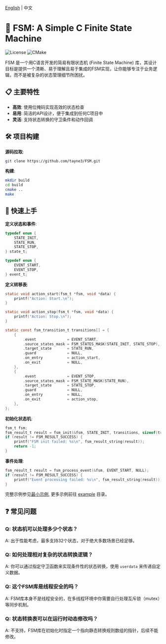 [English](README.md) | 中文

# 🧩 FSM: A Simple C Finite State Machine

![License](https://img.shields.io/badge/license-MIT-blue.svg)
![CMake](https://img.shields.io/badge/CMake-3.12%2B-brightgreen)

FSM 是一个用C语言开发的简易有限状态机 (Finite State Machine) 库，其设计目标是提供一个清晰、易于理解且易于集成的FSM实现，让你能够专注于业务逻辑，而不是被复杂的状态管理细节所困扰。

## 📋 主要特性

- **高效**: 使用位掩码实现高效的状态检查
- **易用**: 简洁的API设计，便于集成到任何C项目中
- **灵活**: 支持状态转换的守卫条件和动作回调

## 🛠️ 项目构建

**源码拉取**:

```sh
git clone https://github.com/tayne3/FSM.git
```

**构建**:

```sh
mkdir build
cd build
cmake ..
make
```

## 🚀 快速上手

**定义状态和事件**:

```c
typedef enum {
    STATE_INIT,
    STATE_RUN,
    STATE_STOP,
} state_t;

typedef enum {
    EVENT_START,
    EVENT_STOP,
} event_t;
```

**定义转移表**:

```c
static void action_start(fsm_t *fsm, void *data) {
    printf("Action: Start.\n");
}

static void action_stop(fsm_t *fsm, void *data) {
    printf("Action: Stop.\n");
}

static const fsm_transition_t transitions[] = {
    {
        .event              = EVENT_START,
        .source_states_mask = FSM_STATES_MASK(STATE_INIT, STATE_STOP),
        .target_state       = STATE_RUN,
        .guard              = NULL,
        .on_entry           = action_start,
        .on_exit            = NULL,
    },
    {
        .event              = EVENT_STOP,
        .source_states_mask = FSM_STATE_MASK(STATE_RUN),
        .target_state       = STATE_STOP,
        .guard              = NULL,
        .on_entry           = NULL,
        .on_exit            = action_stop,
    },
};
```

**初始化状态机**:

```c
fsm_t fsm;
fsm_result_t result = fsm_init(&fsm, STATE_INIT, transitions, sizeof(transitions) / sizeof(fsm_transition_t));
if (result != FSM_RESULT_SUCCESS) {
    printf("FSM init failed: %s\n", fsm_result_string(result));
    return -1;
}
```

**事件处理**:

```c
fsm_result_t result = fsm_process_event(&fsm, EVENT_START, NULL);
if (result != FSM_RESULT_SUCCESS) {
    printf("Event processing failed: %s\n", fsm_result_string(result));
}
```

完整示例参见[最小示例](example/simple.c), 更多示例前往 [example](example) 目录。


## ❓ 常见问题

### Q: 状态机可以处理多少个状态？
A: 出于性能考虑，最多支持32个状态，对于绝大多数场景已经足够。

### Q: 如何处理相对复杂的状态转换逻辑？
A: 你可以通过指定守卫函数来实现条件性的状态转换，使用 `userdata` 来传递自定义数据。

### Q: 这个FSM库是线程安全的吗？
A: FSM库本身不是线程安全的，在多线程环境中你需要自行处理互斥锁（mutex）等同步机制。

### Q: 状态转换表可以在运行时动态修改吗？
A: 不支持，FSM库在初始化时指定一个指向静态转换规则数组的指针，后续不能修改。

